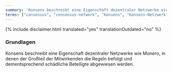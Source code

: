 ```yaml
---
summary: 'Konsens beschreibt eine Eigenschaft dezentraler Netzwerke wie Monero, in denen der Großteil der Mitwirkenden die Regeln befolgt und dementsprechend schädliche Beteiligte abgewiesen werden'
terms: ["consensus", "consensus-network", "Konsens", "Konsens-Netzwerk"]
---
```


{% include disclaimer.html translated="yes" translationOutdated="no" %}

### Grundlagen

Konsens beschreibt eine Eigenschaft dezentraler Netzwerke wie Monero, in
denen der Großteil der Mitwirkenden die Regeln befolgt und dementsprechend
schädliche Beteiligte abgewiesen werden.
